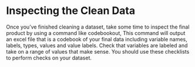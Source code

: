 # Inspecting the Clean Data
Once you’ve finished cleaning a dataset, take some time to inspect the final product by using a command like codebookout, This command will output an excel file that is a codebook of your final data including variable names, labels, types, values and value labels. Check that variables are labeled and take on a range of values that make sense. You should use these checklists to perform checks on your dataset. 
